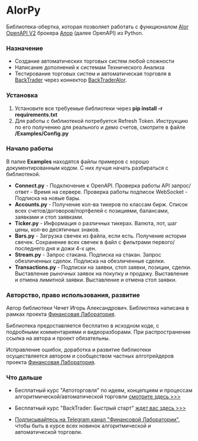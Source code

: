 # AlorPy
Библиотека-обертка, которая позволяет работать с функционалом [Alor OpenAPI V2](https://alor.dev/docs) брокера [Алор](https://www.alorbroker.ru/) (далее OpenAPI) из Python.

### Назначение
 - Создание автоматических торговых систем любой сложности
 - Написание дополнений к системам Технического Анализа
 - Тестирование торговых систем и автоматическая торговля в [BackTrader](https://www.backtrader.com/) через коннектор [BackTraderAlor](https://github.com/cia76/BackTraderAlor).

### Установка
1. Установите все требуемые библиотеки через **pip install -r requirements.txt**
2. Для работы с библиотекой потребуется Refresh Token. Инструкцию по его получению для реального и демо счетов, смотрите в файле **/Examples/Config.py**

### Начало работы
В папке **Examples** находятся файлы примеров с хорошо документированным кодом. С них лучше начать разбираться с библиотекой.

- **Connect.py** - Подключение к OpenAPI. Проверка работы API запрос/ответ - Время на сервере. Проверка работы подписок WebSocket - Подписка на новые бары.
- **Accounts.py** - Получение кол-ва тикеров по классам бирж. Список всех счетов/договоров/портфелей с позициями, балансами, заявками и стоп заявками.
- **Ticker.py** - Информация о различных тикерах. Валюта, лот, шаг цены, кол-во десятичных знаков.
- **Bars.py** - Загрузка свечек из файла, если есть. Получение истории свечек. Сохранение всех свечек в файл с фильтрами первого/последнего дня и дожи 4-х цен.
- **Stream.py** - Запрос стакана. Подписка на стакан. Запрос обезличенных сделок. Подписка на обезличенные сделки.
- **Transactions.py** - Подписки на заявки, стоп заявки, позиции, сделки. Выставление рыночных заявок на покупку и продажу. Выставление и отмена лимитной заявки. Выставление и отмена стоп заявки.

### Авторство, право использования, развитие
Автор библиотеки Чечет Игорь Александрович. Библиотека написана в рамках проекта [Финансовая Лаборатория](https://finlab.vip/).

Библиотека предоставляется бесплатно в исходном коде, с подробными комментариями и видеоразборами. При распространении ссылка на автора и проект обязательны.

Исправление ошибок, доработка и развитие библиотеки осуществляется автором и сообществом частных алготрейдеров проекта [Финансовая Лаборатория](https://finlab.vip/).
### Что дальше
- Бесплатный курс "Автоторговля" по идеям, концепциям и процессам алгоритмической/автоматической торговли [смотрите здесь >>>](https://finlab.vip/wpm-category/autotrading2021/)


- Бесплатный курс "BackTrader: Быстрый старт" [ждет вас здесь >>>](https://finlab.vip/wpm-category/btquikstart/)


- [Подписывайтесь на Telegram канал "Финансовой Лаборатории",](https://t.me/finlabvip) чтобы быть в курсе всех новинок алгоритмической и автоматической торговли.

